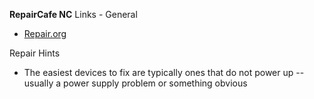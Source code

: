 **RepairCafe NC**
Links - General  
* [Repair.org](repair.org)

Repair Hints  
* The easiest devices to fix are typically ones that do not power up -- usually a power supply problem or something obvious

